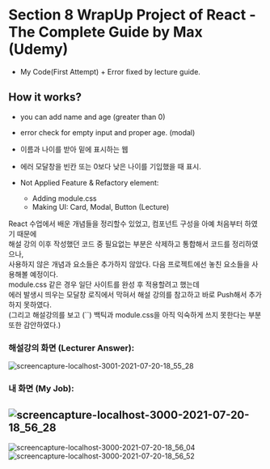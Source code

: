 # Section 8 WrapUp Project of React - The Complete Guide by Max (Udemy)
* My Code(First Attempt) + Error fixed by lecture guide.

## How it works?
* you can add name and age (greater than 0)
* error check for empty input and proper age. (modal)
* 이름과 나이를 받아 밑에 표시하는 웹
* 에러 모달창을 빈칸 또는 0보다 낮은 나이를 기입했을 때 표시.

* Not Applied Feature & Refactory element: 
  * Adding module.css
  * Making UI: Card, Modal, Button (Lecture)
 
React 수업에서 배운 개념들을 정리할수 있었고, 컴포넌트 구성을 아예 처음부터 하였기 때문에  
해설 강의 이후 작성했던 코드 중 필요없는 부분은 삭제하고 통합해서 코드를 정리하였으나,  
사용하지 않은 개념과 요소들은 추가하지 않았다. 다음 프로젝트에선 놓친 요소들을 사용해볼 예정이다.  
module.css 같은 경우 일단 사이트를 완성 후 적용할려고 했는데  
에러 발생시 띄우는 모달창 로직에서 막혀서 해설 강의를 참고하고 바로 Push해서 추가하지 못하였다.  
(그리고 해설강의를 보고 (``) 백틱과 module.css을 아직 익숙하게 쓰지 못한다는 부분 또한 감안하였다.)

### 해설강의 화면 (Lecturer Answer):
![screencapture-localhost-3001-2021-07-20-18_55_28](https://user-images.githubusercontent.com/17328659/126304247-8b49c4cb-49a6-4f4a-978c-6e170c01b0da.png)

### 내 화면 (My Job):
![screencapture-localhost-3000-2021-07-20-18_56_28](https://user-images.githubusercontent.com/17328659/126304534-c9e28a95-45a2-45a3-91fa-037c9b07b32c.png)
------------------
![screencapture-localhost-3000-2021-07-20-18_56_04](https://user-images.githubusercontent.com/17328659/126304525-4f4b6104-a669-49ae-9495-eac65a1a5604.png)
![screencapture-localhost-3000-2021-07-20-18_56_52](https://user-images.githubusercontent.com/17328659/126304530-7418db5e-2063-4817-8542-7c08b9cd4d28.png)
